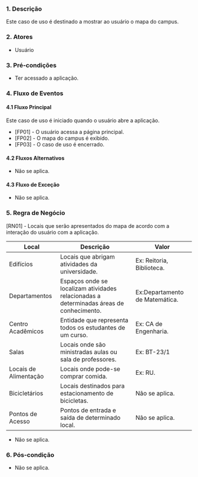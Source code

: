 ### 1. Descrição

Este caso de uso é destinado a mostrar ao usuário o mapa do campus.

### 2. Atores

* Usuário

### 3. Pré-condições

* Ter acessado a aplicação.

### 4. Fluxo de Eventos

#### 4.1 Fluxo Principal
Este caso de uso é iniciado quando o usuário abre a aplicação.

* [FP01] - O usuário acessa a página principal.
* [FP02] - O mapa do campus é exibido.
* [FP03] - O caso de uso é encerrado. 

#### 4.2 Fluxos Alternativos

* Não se aplica.

#### 4.3 Fluxo de Exceção

* Não se aplica.

### 5. Regra de Negócio

[RN01] - Locais que serão apresentados do mapa de acordo com a interação do usuário com a aplicação.

| Local                 | Descrição                                                                               | Valor                          |
|-----------------------|-----------------------------------------------------------------------------------------|--------------------------------|
| Edifícios             | Locais que abrigam atividades da universidade.                                          | Ex: Reitoria, Biblioteca.      |
| Departamentos         | Espaços onde se localizam atividades relacionadas a determinadas áreas de conhecimento. | Ex:Departamento de Matemática. |
| Centro Acadêmicos     | Entidade que representa todos os estudantes de um curso.                                | Ex: CA de Engenharia.          |
| Salas                 | Locais onde são ministradas aulas ou sala de professores.                               | Ex: BT-23/1                    |
| Locais de Alimentação | Locais onde pode-se comprar comida.                                                     | Ex: RU.                        |
| Bicicletários         | Locais destinados para estacionamento de bicicletas.                                    | Não se aplica.                 |
| Pontos de Acesso      | Pontos de entrada e saída de determinado local.                                         | Não se aplica.                 |

* Não se aplica.

### 6. Pós-condição

* Não se aplica.